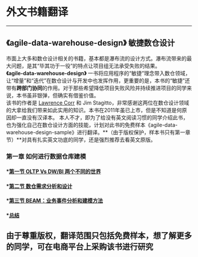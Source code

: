 # 外文书籍翻译
---   
## 《agile-data-warehouse-design》  敏捷数仓设计
市面上大多和数仓设计相关的书籍，基本都是瀑布流的设计方式。瀑布流带来的最大问题，是其“毕其功于一役”的特点让项目组无法承受失败的结果。   
**《agile-data-warehouse-design》** 一书将应用程序的“敏捷”理念带入数仓领域，让“增量”和“迭代”在数仓设计与开发中也发挥作用，更重要的是，本书的“敏捷”还带有**跨部门协同**的作用。对于那些希望降低项目失败风险并持续推进项目的同学来说，本书虽非银弹，但确实有借鉴价值。   
该书的作者是 [Lawrence Corr](https://www.linkedin.com/in/lawrencecorr/) 和 Jim Stagitto，非常感谢这两位在数仓设计领域的大拿给我们带来如此实用的知识。本书在2011年虽已上市，但是不知道是何原因却一直没有汉译本。
本人不才，即为了给没有英文阅读习惯的同学介绍此书，也为强化自己在数仓设计方面的技能，计划对此书的免费样本《agile-data-warehouse-design-sample》进行翻译。**（由于版权保护，样本书只有第一章节）**对具有扎实英文功底的同学，还是强烈推荐去看英文原版。   
### 第一章  如何进行数据仓库建模 
####  *[第一节 OLTP Vs DW/BI 两个不同的世界](https://github.com/linuxProber/agile-data-warehouse-design/blob/main/oltp-vs-olap.md)
####  *[第二节 数仓需求分析和设计](https://github.com/sandsbai/agile-data-warehouse-design/blob/main/%E6%95%B0%E6%8D%AE%E4%BB%93%E5%BA%93%E5%88%86%E6%9E%90%E5%92%8C%E8%AE%BE%E8%AE%A1.md)
####  *[第三节 BEAM：业务事件分析和建模方法](https://github.com/linuxProber/agile-data-warehouse-design/tree/main)
####  *[总结](https://github.com/linuxProber/agile-data-warehouse-design/tree/main)    
**由于尊重版权，翻译范围只包括免费样本，想了解更多的同学，可在电商平台上采购该书进行研究**   
---  
